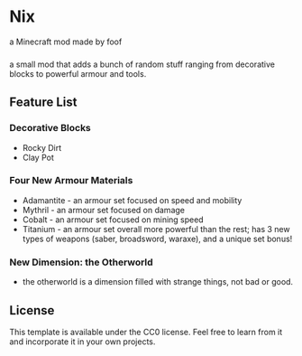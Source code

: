 # Nix
a Minecraft mod made by foof
###
a small mod that adds a bunch of random stuff ranging from decorative blocks to powerful armour and tools.
## Feature List
### Decorative Blocks
- Rocky Dirt
- Clay Pot

### Four New Armour Materials
- Adamantite - an armour set focused on speed and mobility
- Mythril - an armour set focused on damage
- Cobalt - an armour set focused on mining speed
- Titanium - an armour set overall more powerful than the rest; has 3 new types of weapons (saber, broadsword, waraxe), and a unique set bonus!
### New Dimension: the Otherworld
- the otherworld is a dimension filled with strange things, not bad or good.

## License

This template is available under the CC0 license. Feel free to learn from it and incorporate it in your own projects.
